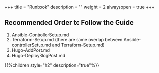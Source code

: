 +++
title = "Runbook"
description = ""
weight = 2
alwaysopen = true
+++

## Recommended Order to Follow the Guide ##

1. Ansible-ControllerSetup.md
2. Terraform-Setup.md (there are some overlap between Ansible-controllerSetup.md and Terraform-Setup.md)
3. Hugo-AddPost.md
4. Hugo-DeployBlogPost.md

{{%children style="h2" description="true"%}}
